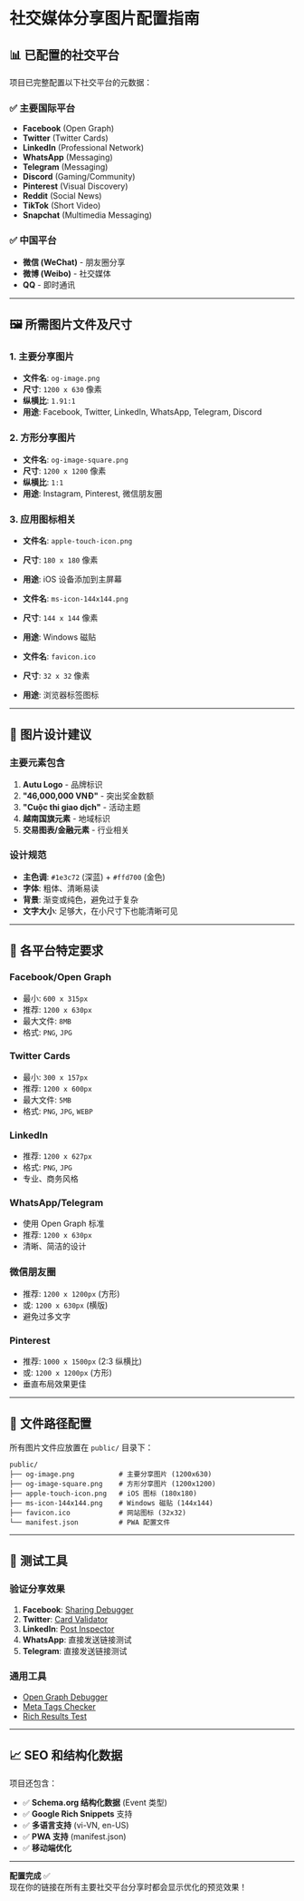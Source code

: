 # 社交媒体分享图片配置指南

## 📊 **已配置的社交平台**

项目已完整配置以下社交平台的元数据：

### ✅ **主要国际平台**
- **Facebook** (Open Graph)
- **Twitter** (Twitter Cards)
- **LinkedIn** (Professional Network)
- **WhatsApp** (Messaging)
- **Telegram** (Messaging)
- **Discord** (Gaming/Community)
- **Pinterest** (Visual Discovery)
- **Reddit** (Social News)
- **TikTok** (Short Video)
- **Snapchat** (Multimedia Messaging)

### ✅ **中国平台**
- **微信 (WeChat)** - 朋友圈分享
- **微博 (Weibo)** - 社交媒体
- **QQ** - 即时通讯

---

## 🖼️ **所需图片文件及尺寸**

### **1. 主要分享图片**
- **文件名**: `og-image.png`
- **尺寸**: `1200 x 630` 像素
- **纵横比**: `1.91:1`
- **用途**: Facebook, Twitter, LinkedIn, WhatsApp, Telegram, Discord

### **2. 方形分享图片**
- **文件名**: `og-image-square.png`
- **尺寸**: `1200 x 1200` 像素
- **纵横比**: `1:1`
- **用途**: Instagram, Pinterest, 微信朋友圈

### **3. 应用图标相关**
- **文件名**: `apple-touch-icon.png`
- **尺寸**: `180 x 180` 像素
- **用途**: iOS 设备添加到主屏幕

- **文件名**: `ms-icon-144x144.png`
- **尺寸**: `144 x 144` 像素
- **用途**: Windows 磁贴

- **文件名**: `favicon.ico`
- **尺寸**: `32 x 32` 像素
- **用途**: 浏览器标签图标

---

## 🎨 **图片设计建议**

### **主要元素包含**
1. **Autu Logo** - 品牌标识
2. **"46,000,000 VNĐ"** - 突出奖金数额
3. **"Cuộc thi giao dịch"** - 活动主题
4. **越南国旗元素** - 地域标识
5. **交易图表/金融元素** - 行业相关

### **设计规范**
- **主色调**: `#1e3c72` (深蓝) + `#ffd700` (金色)
- **字体**: 粗体、清晰易读
- **背景**: 渐变或纯色，避免过于复杂
- **文字大小**: 足够大，在小尺寸下也能清晰可见

---

## 📱 **各平台特定要求**

### **Facebook/Open Graph**
- 最小: `600 x 315px`
- 推荐: `1200 x 630px`
- 最大文件: `8MB`
- 格式: `PNG`, `JPG`

### **Twitter Cards**
- 最小: `300 x 157px`
- 推荐: `1200 x 600px`
- 最大文件: `5MB`
- 格式: `PNG`, `JPG`, `WEBP`

### **LinkedIn**
- 推荐: `1200 x 627px`
- 格式: `PNG`, `JPG`
- 专业、商务风格

### **WhatsApp/Telegram**
- 使用 Open Graph 标准
- 推荐: `1200 x 630px`
- 清晰、简洁的设计

### **微信朋友圈**
- 推荐: `1200 x 1200px` (方形)
- 或: `1200 x 630px` (横版)
- 避免过多文字

### **Pinterest**
- 推荐: `1000 x 1500px` (2:3 纵横比)
- 或: `1200 x 1200px` (方形)
- 垂直布局效果更佳

---

## 🔗 **文件路径配置**

所有图片文件应放置在 `public/` 目录下：

```
public/
├── og-image.png           # 主要分享图片 (1200x630)
├── og-image-square.png    # 方形分享图片 (1200x1200)
├── apple-touch-icon.png   # iOS 图标 (180x180)
├── ms-icon-144x144.png    # Windows 磁贴 (144x144)
├── favicon.ico            # 网站图标 (32x32)
└── manifest.json          # PWA 配置文件
```

---

## 🧪 **测试工具**

### **验证分享效果**
1. **Facebook**: [Sharing Debugger](https://developers.facebook.com/tools/debug/)
2. **Twitter**: [Card Validator](https://cards-dev.twitter.com/validator)
3. **LinkedIn**: [Post Inspector](https://www.linkedin.com/post-inspector/)
4. **WhatsApp**: 直接发送链接测试
5. **Telegram**: 直接发送链接测试

### **通用工具**
- [Open Graph Debugger](https://www.opengraph.xyz/)
- [Meta Tags Checker](https://metatags.io/)
- [Rich Results Test](https://search.google.com/test/rich-results)

---

## 📈 **SEO 和结构化数据**

项目还包含：
- ✅ **Schema.org 结构化数据** (Event 类型)
- ✅ **Google Rich Snippets** 支持
- ✅ **多语言支持** (vi-VN, en-US)
- ✅ **PWA 支持** (manifest.json)
- ✅ **移动端优化**

---

**配置完成** ✅  
现在你的链接在所有主要社交平台分享时都会显示优化的预览效果！ 